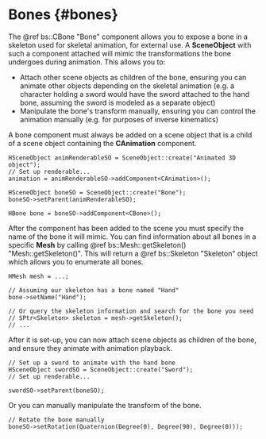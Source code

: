 Bones				{#bones}
===============

The @ref bs::CBone "Bone" component allows you to expose a bone in a skeleton used for skeletal animation, for external use. A **SceneObject** with such a component attached will mimic the transformations the bone undergoes during animation. This allows you to:
 - Attach other scene objects as children of the bone, ensuring you can animate other objects depending on the skeletal animation (e.g. a character holding a sword would have the sword attached to the hand bone, assuming the sword is modeled as a separate object)
 - Manipulate the bone's transform manually, ensuring you can control the animation manually (e.g. for purposes of inverse kinematics)
 
A bone component must always be added on a scene object that is a child of a scene object containing the **CAnimation** component. 

~~~~~~~~~~~~~{.cpp}
HSceneObject animRenderableSO = SceneObject::create("Animated 3D object");
// Set up renderable...
animation = animRenderableSO->addComponent<CAnimation>();

HSceneObject boneSO = SceneObject::create("Bone");
boneSO->setParent(animRenderableSO);

HBone bone = boneSO->addComponent<CBone>();
~~~~~~~~~~~~~

After the component has been added to the scene you must specify the name of the bone it will mimic. You can find information about all bones in a specific **Mesh** by calling @ref bs::Mesh::getSkeleton() "Mesh::getSkeleton()". This will return a @ref bs::Skeleton "Skeleton" object which allows you to enumerate all bones.

~~~~~~~~~~~~~{.cpp}
HMesh mesh = ...;

// Assuming our skeleton has a bone named "Hand"
bone->setName("Hand");

// Or query the skeleton information and search for the bone you need
// SPtr<Skeleton> skeleton = mesh->getSkeleton();
// ...
~~~~~~~~~~~~~

After it is set-up, you can now attach scene objects as children of the bone, and ensure they animate with animation playback. 

~~~~~~~~~~~~~{.cpp}
// Set up a sword to animate with the hand bone
HSceneObject swordSO = SceneObject::create("Sword");
// Set up renderable...

swordSO->setParent(boneSO);
~~~~~~~~~~~~~

Or you can manually manipulate the transform of the bone.
~~~~~~~~~~~~~{.cpp}
// Rotate the bone manually
boneSO->setRotation(Quaternion(Degree(0), Degree(90), Degree(0)));
~~~~~~~~~~~~~